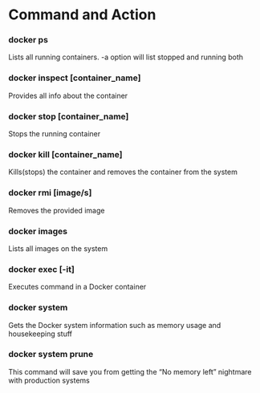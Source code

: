 # Command	and Action

### docker ps
Lists all running containers. -a option will list stopped and running both

### docker inspect [container_name]	
Provides all info about the container

### docker stop [container_name]	
Stops the running container

### docker kill [container_name]	
Kills(stops) the container and removes the container from the system

### docker rmi [image/s]	
Removes the provided image

### docker images	
Lists all images on the system

### docker exec [-it]	
Executes command in a Docker container

### docker system	
Gets the Docker system information such as memory usage and housekeeping stuff

### docker system prune	
This command will save you from getting the “No memory left” nightmare with production systems
